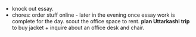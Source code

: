 - knock out essay.
- chores: order stuff online - later in the evening once essay work is complete for the day. scout the office space to rent. **plan Uttarkashi trip** to buy jacket + inquire about an office desk and chair.


